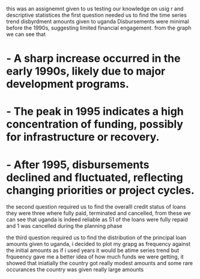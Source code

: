this was an assignemnt given to us testing our knowledge on usig r and descriptive statistices
the first question needed us to find the time series trend disbyrdment amounts given to uganda
Disbursements were minimal before the 1990s, suggesting limited financial engagement. from the graph we can see that
# - A sharp increase occurred in the early 1990s, likely due to major development programs.
# - The peak in 1995 indicates a high concentration of funding, possibly for infrastructure or recovery.
# - After 1995, disbursements declined and fluctuated, reflecting changing priorities or project cycles.
the second question required us to find the overalll credit status of loans they were three where fully paid, terminated and cancelled, from these we can see that uganda is indeed reliable as 51 of the loans were fully repaid and 1 was cancelled during the planning phase

the third question required us to find the distribution of the principal loan amounts given to uganda, i decided to plot my grapg as frequency against the initial amounts as if i used years it would be atime series trend but frqueency gave me a better idea of how much funds we were getting, it showed that iniatially the country got really modest amounts and some rare occurances the country was given really large amounts
